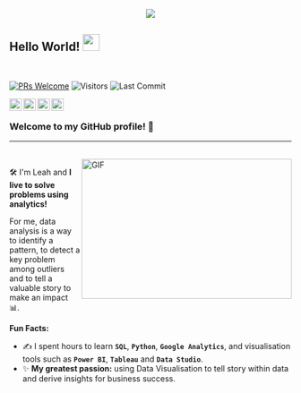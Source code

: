 <p  align="center"><img src = "https://github.com/nduongthucanh/nduongthucanh/blob/main/IMG/cover.gif"></p>

## Hello World! <img src="https://raw.githubusercontent.com/syedareehaquasar/syedareehaquasar/master/gifs/Hi.gif" width="30px"></h2>
<br />

[![PRs Welcome](https://img.shields.io/badge/PRs-welcome-971901.svg?style=flat&logo=github)](https://github.com/nduongthucanh)
<img alt="Visitors" src="https://komarev.com/ghpvc/?username=nduongthucanh&style=flat&labelColor=red&logo=github&label=PROFILE+VIEWS&color=971901"/>
<img alt="Last Commit" src="https://img.shields.io/github/last-commit/nduongthucanh/nduongthucanh?logo=markdown&label=LAST+UPDATE&color=971901&style=flat">

<a href="https://www.linkedin.com/in/nduongthucanh/">
  <img align="left" alt="Reeha's Linkdein" width="22px" src="https://cdn.jsdelivr.net/npm/simple-icons@v3/icons/linkedin.svg" />
</a>
<a href="https://github.com/nduongthucanh">
  <img align="left" alt="Reeha's Github" width="22px" src="https://cdn.jsdelivr.net/npm/simple-icons@v3/icons/github.svg" />
</a>
<a href="https://instagram.com/anhmeu/">
  <img align="left" alt="Leah's Instagram" width="22px" src="https://cdn.jsdelivr.net/npm/simple-icons@v3/icons/instagram.svg" />
</a>
<a href="https://discordapp.com/users/329565478794297345">
  <img align="left" alt="Leah's Discord" width="22px" src="https://cdn.jsdelivr.net/npm/simple-icons@v3/icons/discord.svg" />
</a>

<br />

### Welcome to my GitHub profile! :wave:

---

<br />

<img align="right" height="250" width="375" alt="GIF" src="https://raw.githubusercontent.com/nduongthucanh/nduongthucanh/master/IMG/Quote.gif" />

:hammer_and_wrench: I'm Leah and **I live to solve problems using analytics!** 

For me, data analysis is a way to identify a pattern, to detect a key problem among outliers and to tell a valuable story to make an impact :bar_chart:.

**Fun Facts:**
- :writing_hand: I spent hours to learn **```SQL```**, **```Python```**, **```Google Analytics```**, and visualisation tools such as **```Power BI```**, **```Tableau```** and **```Data Studio```**.
- :sparkles: **My greatest passion:** using Data Visualisation to tell story within data and derive insights for business success.
